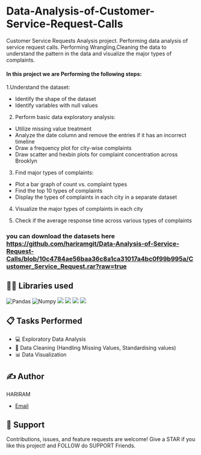 # Data-Analysis-of-Customer-Service-Request-Calls
 Customer Service Requests Analysis project. Performing data analysis of service request calls. Performing Wrangling,Cleaning the data to understand the pattern in the data and visualize the major types of complaints.


#### In this project we are Performing the following steps:

1.Understand the dataset: 
- Identify the shape of the dataset
- Identify variables with null values

2. Perform basic data exploratory analysis:
- Utilize missing value treatment
- Analyze the date column and remove the entries if it has an incorrect timeline
- Draw a frequency plot for city-wise complaints
- Draw scatter and hexbin plots for complaint concentration across Brooklyn

3. Find major types of complaints:
- Plot a bar graph of count vs. complaint types
- Find the top 10 types of complaints
- Display the types of complaints in each city in a separate dataset

4. Visualize the major types of complaints in each city

5. Check if the average response time across various types of complaints

### you can download the datasets here https://github.com/hariramgit/Data-Analysis-of-Service-Request-Calls/blob/10c4784ae56baa36c8a1ca31017a4bc0f99b995a/Customer_Service_Request.rar?raw=true


## 👩‍💻 Libraries used
![Pandas](https://img.shields.io/badge/Pandas-2C2D72?style=for-the-badge&logo=pandas&logoColor=white)
![Numpy](https://img.shields.io/badge/Numpy-ffee4a?style=for-the-badge&logo=numpy&logoColor=white)
![](https://img.shields.io/badge/scikitlearn-0969DA.svg?style=for-the-badge&logo=scikit-learn&logoColor=white)
![](https://img.shields.io/badge/Matplotlib-fe9600?style=for-the-badge&logo=matplotlib&logoColor=white)
![](https://img.shields.io/badge/seaborn-0A3069?style=for-the-badge&logo=Seaborn&logoColor=white)
![](https://img.shields.io/badge/Scipy-B6E3FF?style=for-the-badge&logo=Scipy&logoColor=white)


## 📋 Tasks Performed
* 💻 Exploratory Data Analysis 
* 🧹 Data Cleaning (Handling Missing Values, Standardising values) 
* 📊 Data Visualization


## ✍️ Author
HARIRAM
* [Email](mailto:hariramhdmp@gmail.com)


## 🤝 Support
Contributions, issues, and feature requests are welcome!
Give a STAR if you like this project! and FOLLOW do SUPPORT Friends.
